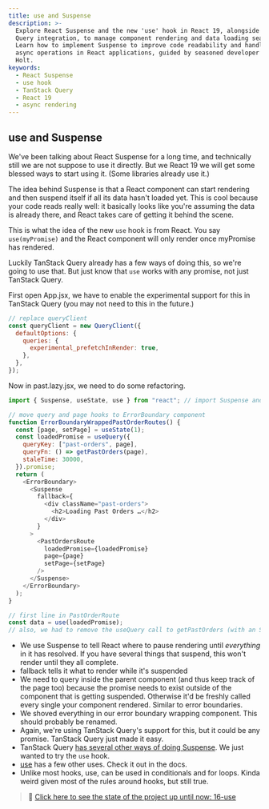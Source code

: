 ```yaml
---
title: use and Suspense
description: >-
  Explore React Suspense and the new 'use' hook in React 19, alongside TanStack
  Query integration, to manage component rendering and data loading seamlessly.
  Learn how to implement Suspense to improve code readability and handling of
  async operations in React applications, guided by seasoned developer Brian
  Holt.
keywords:
  - React Suspense
  - use hook
  - TanStack Query
  - React 19
  - async rendering
---
```


## use and Suspense

We've been talking about React Suspense for a long time, and technically still we are not suppose to use it directly. But we React 19 we will get some blessed ways to start using it. (Some libraries already use it.)

The idea behind Suspense is that a React component can start rendering and then suspend itself if all its data hasn't loaded yet. This is cool because your code reads really well: it basically looks like you're assuming the data is already there, and React takes care of getting it behind the scene.

This is what the idea of the new `use` hook is from React. You say `use(myPromise)` and the React component will only render once myPromise has rendered.

Luckily TanStack Query already has a few ways of doing this, so we're going to use that. But just know that `use` works with any promise, not just TanStack Query.

First open App.jsx, we have to enable the experimental support for this in TanStack Query (you may not need to this in the future.)

```javascript
// replace queryClient
const queryClient = new QueryClient({
  defaultOptions: {
    queries: {
      experimental_prefetchInRender: true,
    },
  },
});
```

Now in past.lazy.jsx, we need to do some refactoring.

```javascript
import { Suspense, useState, use } from "react"; // import Suspense and use

// move query and page hooks to ErrorBoundary component
function ErrorBoundaryWrappedPastOrderRoutes() {
  const [page, setPage] = useState(1);
  const loadedPromise = useQuery({
    queryKey: ["past-orders", page],
    queryFn: () => getPastOrders(page),
    staleTime: 30000,
  }).promise;
  return (
    <ErrorBoundary>
      <Suspense
        fallback={
          <div className="past-orders">
            <h2>Loading Past Orders …</h2>
          </div>
        }
      >
        <PastOrdersRoute
          loadedPromise={loadedPromise}
          page={page}
          setPage={setPage}
        />
      </Suspense>
    </ErrorBoundary>
  );
}

// first line in PastOrderRoute
const data = use(loadedPromise);
// also, we had to remove the useQuery call to getPastOrders (with an S), and the related if (isLoading) return statement
```

- We use Suspense to tell React where to pause rendering until _everything_ in it has resolved. If you have several things that suspend, this won't render until they all complete.
- fallback tells it what to render while it's suspended
- We need to query inside the parent component (and thus keep track of the page too) because the promise needs to exist outside of the component that is getting suspended. Otherwise it'd be freshly called every single your component rendered. Similar to error boundaries.
- We shoved everything in our error boundary wrapping component. This should probably be renamed.
- Again, we're using TanStack Query's support for this, but it could be any promise. TanStack Query just made it easy.
- TanStack Query [has several other ways of doing Suspense][tsq-suspense]. We just wanted to try the `use` hook.
- [use][use] has a few other uses. Check it out in the docs.
- Unlike most hooks, use, can be used in conditionals and for loops. Kinda weird given most of the rules around hooks, but still true.

> 🏁 [Click here to see the state of the project up until now: 16-use][step]

[step]: https://github.com/btholt/citr-v9-project/tree/master/16-use
[tsq-suspense]: https://tanstack.com/query/v5/docs/framework/react/guides/suspense
[use]: https://react.dev/reference/react/use
